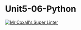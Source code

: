 # Unit5-06-Python
[![Mr Coxall's Super Linter](https://github.com/ICS3U-Programming-Patrice-P/Unit5-06-Python//workflows/Mr%20Coxall's%20Super%20Linter/badge.svg)](https://github.com/ICS3U-Programming-Patrice-P/Unit5-06-Python//actions/)
